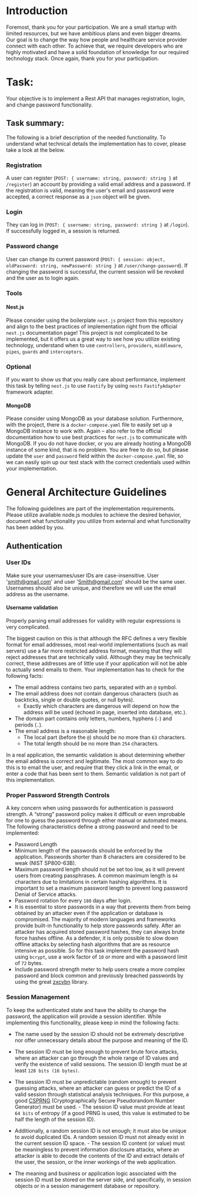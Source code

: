 # Introduction

Foremost, thank you for your participation. We are a small startup with limited resources, but we have ambitious plans and even bigger dreams. Our goal is to change the way how people and healthcare service provider connect with each other. To achieve that, we require developers who are highly motivated and have a solid foundation of knowledge for our required technology stack. Once again, thank you for your participation.

# Task:
Your objective is to implement a Rest API that manages registration, login, and change password functionality.

## Task summary:
The following is a brief description of the needed functionality. To understand what technical details the implementation has to cover, please take a look at the  below.

### Registration
A user can register (`POST: { username: string, password: string }` at `/register`) an account by providing a valid email address and a password. If the registration is valid, meaning the user's email and password were accepted, a correct response as a `json` object will be given.

### Login
They can log in (`POST: { username: string, password: string }` at `/login`). If successfully logged in, a session is returned.

### Password change
User can change its current password (`POST: { session: object, oldPassword: string, newPassword: string }` at `/user/change-password`). If changing the password is successful, the current session will be revoked and the user as to login again.

### Tools

#### Nest.js
Please consider using the boilerplate `nest.js` project from this repository and align to the best practices of implementation right from the official `nest.js` documentation page! This project is not complicated to be implemented, but it offers us a great way to see how you utilize existing technology, understand when to use `controllers`, `providers`, `middleware`, `pipes`, `guards` and `interceptors`.

### Optional
If you want to show us that you really care about performance, implement this task by telling `nest.js` to use `Fastify` by using `nests` `FastifyAdapter` framework adapter.

#### MongoDB
Please consider using MongoDB as your database solution. Furthermore, with the project, there is a `docker-compose.yaml` file to easily set up a MongoDB instance to work with. Again – also refer to the official documentation how to use best practices for `nest.js` to communicate with MongoDB. If you do not have docker, or you are already hosting a MongoDB instance of some kind, that is no problem. You are free to do so, but please update the `user` and `password` field within the `docker-compose.yaml` file, so we can easily spin up our test stack with the correct credentials used within your implementation.

# General Architecture Guidelines
The following guidelines are part of the implementation requirements. Please utilize available node.js modules to achieve the desired behavior, document what functionality you utilize from external and what functionality has been added by you.

## Authentication

### User IDs
Make sure your usernames/user IDs are case-insensitive. User 'smith@gmail.com' and user 'Smith@gmail.com' should be the same user. Usernames should also be unique, and therefore we will use the email address as the username.

#### Username validation
Properly parsing email addresses for validity with regular expressions is very complicated.

The biggest caution on this is that although the RFC defines a very flexible format for email addresses, most real-world implementations (such as mail servers) use a far more restricted address format, meaning that they will reject addresses that are technically valid. Although they may be technically correct, these addresses are of little use if your application will not be able to actually send emails to them. Your implementation has to check for the following facts:

- The email address contains two parts, separated with an `@` symbol.
- The email address does not contain dangerous characters (such as backticks, single or double quotes, or null bytes).
  - Exactly which characters are dangerous will depend on how the address will be used (echoed in page, inserted into database, etc.).
- The domain part contains only letters, numbers, hyphens (`-`) and periods (`.`).
- The email address is a reasonable length:
  - The local part (before the `@`) should be no more than `63` characters.
  - The total length should be no more than `254` characters.

In a real application, the semantic validation is about determining whether the email address is correct and legitimate. The most common way to do this is to email the user, and require that they click a link in the email, or enter a code that has been sent to them. Semantic validation is not part of this implementation.

### Proper Password Strength Controls
A key concern when using passwords for authentication is password strength. A “strong” password policy makes it difficult or even improbable for one to guess the password through either manual or automated means. The following characteristics define a strong password and need to be implemented:

- Password Length
- Minimum length of the passwords should be enforced by the application. Passwords shorter than 8 characters are considered to be weak (NIST SP800-63B).
- Maximum password length should not be set too low, as it will prevent users from creating passphrases. A common maximum length is `64` characters due to limitations in certain hashing algorithms. It is important to set a maximum password length to prevent long password Denial of Service attacks.
- Password rotation for every `180` days after login.
- It is essential to store passwords in a way that prevents them from being obtained by an attacker even if the application or database is compromised. The majority of modern languages and frameworks provide built-in functionality to help store passwords safely.
After an attacker has acquired stored password hashes, they can always brute force hashes offline. As a defender, it is only possible to slow down offline attacks by selecting hash algorithms that are as resource intensive as possible. So for this task implement the password hash using `bcrypt`, use a work factor of `10` or more and with a password limit of `72` bytes.
- Include password strength meter to help users create a more complex password and block common and previously breached passwords by using the great [zxcvbn](https://github.com/zxcvbn-ts/zxcvbn) library.

### Session Management
To keep the authenticated state and have the ability to change the password, the application will provide a session identifier. While implementing this functionality, please keep in mind the following facts:

- The name used by the session ID should not be extremely descriptive nor offer unnecessary details about the purpose and meaning of the ID.
- The session ID must be long enough to prevent brute force attacks, where an attacker can go through the whole range of ID values and verify the existence of valid sessions. The session ID length must be at least `128 bits (16 bytes)`.

- The session ID must be unpredictable (random enough) to prevent guessing attacks, where an attacker can guess or predict the ID of a valid session through statistical analysis techniques. For this purpose, a good [CSPRNG](https://en.wikipedia.org/wiki/Cryptographically_secure_pseudorandom_number_generator) (Cryptographically Secure Pseudorandom Number Generator) must be used.
- The session ID value must provide at least `64 bits` of entropy (if a good PRNG is used, this value is estimated to be half the length of the session ID).
- Additionally, a random session ID is not enough; it must also be unique to avoid duplicated IDs. A random session ID must not already exist in the current session ID space.
- The session ID content (or value) must be meaningless to prevent information disclosure attacks, where an attacker is able to decode the contents of the ID and extract details of the user, the session, or the inner workings of the web application.
- The meaning and business or application logic associated with the session ID must be stored on the server side, and specifically, in session objects or in a session management database or repository.

